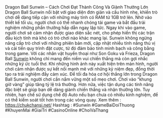 Dragon Ball Sunwin – Cách Chơi Đạt Thành Công Và Giành Thưởng Lớn
Dragon Ball Sunwin nổi bật với giao diện đơn giản và cấu hình nhẹ, khiến trò chơi dễ dàng tiếp cận với những máy tính có RAM từ 1GB trở lên. Nhờ vào thiết kế tối ưu, người chơi có thể nhanh chóng tải game và bắt đầu trải nghiệm những phần thưởng hấp dẫn ngay lập tức.
Ngay khi vào game, người chơi sẽ cảm nhận được giao diện sắc nét, cho phép hiển thị các trận đấu kịch tính mà khó có trò chơi nào khác mang lại. Sunwin không ngừng nâng cấp trò chơi với những phiên bản mới, cập nhật nhiều tính năng thú vị và cải tiến quy trình đặt cược, từ đó đảm bảo tính minh bạch và công bằng trong game.
Với các nhân vật huyền thoại như Son Goku và Frieza, Dragon Ball [Sunwin](https://chukchansi.net/) không chỉ mang đến niềm vui chiến thắng mà còn gợi nhắc những ký ức tuổi thơ. Khi những hình ảnh này xuất hiện trên màn hình, người chơi cảm nhận được sự kết nối mạnh mẽ với những kỷ niệm đẹp, đồng thời tạo ra trải nghiệm đầy cảm xúc.
Để tối đa hóa cơ hội thắng lớn trong Dragon Ball Sunwin, người chơi cần nắm vững một số mẹo chơi. Chơi vào “khung giờ vàng” giúp tăng tỷ lệ trả thưởng. Hơn nữa, việc tận dụng các tính năng đặc biệt sẽ giúp bạn dễ dàng giành chiến thắng và nhận thưởng lớn. Tuy nhiên, hạn chế sử dụng chế độ Auto nếu bạn chưa có nhiều kinh nghiệm, để có thể kiểm soát tốt hơn trong các vòng quay.
Xem thêm : https://chukchansi.net/
Hashtag : #Sunwin #GameBaiDoiThuong #KhuyenMai #GiaiTri #CasinoOnline #ChoiVaThang
